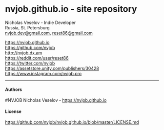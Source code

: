 # nvjob.github.io - site repository
Nicholas Veselov - Indie Developer <br>
Russia, St. Petersburg <br>
nvjob.dev@gmail.com, reset86@gmail.com <br>

https://nvjob.github.io <br>
https://github.com/nvjob <br>
http://nvjob.dx.am <br>
https://reddit.com/user/reset86 <br>
https://twitter.com/nvjob <br>
https://assetstore.unity.com/publishers/30428 <br>
https://www.instagram.com/nvjob.pro

-------------------------------------------------------------------

#### Authors
#NVJOB Nicholas Veselov - https://nvjob.github.io

#### License
https://github.com/nvjob/nvjob.github.io/blob/master/LICENSE.md

